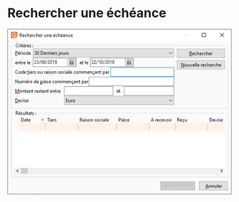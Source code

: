 # Rechercher une échéance
![](../../../assets/images/Reglements/Receptionner/RechercherEcheance/RechercherEcheance.png)


